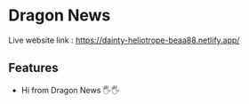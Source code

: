 
# Dragon News

Live website link : https://dainty-heliotrope-beaa88.netlify.app/

## Features 
* Hi from Dragon News 🖐🖐



